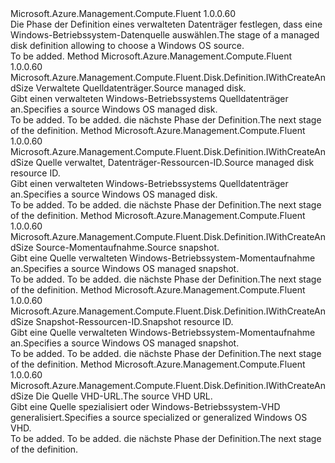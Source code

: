 <Type Name="IWithWindowsDiskSource" FullName="Microsoft.Azure.Management.Compute.Fluent.Disk.Definition.IWithWindowsDiskSource">
  <TypeSignature Language="C#" Value="public interface IWithWindowsDiskSource" />
  <TypeSignature Language="ILAsm" Value=".class public interface auto ansi abstract IWithWindowsDiskSource" />
  <TypeSignature Language="DocId" Value="T:Microsoft.Azure.Management.Compute.Fluent.Disk.Definition.IWithWindowsDiskSource" />
  <TypeSignature Language="VB.NET" Value="Public Interface IWithWindowsDiskSource" />
  <TypeSignature Language="F#" Value="type IWithWindowsDiskSource = interface" />
  <AssemblyInfo>
    <AssemblyName>Microsoft.Azure.Management.Compute.Fluent</AssemblyName>
    <AssemblyVersion>1.0.0.60</AssemblyVersion>
  </AssemblyInfo>
  <Interfaces />
  <Docs>
    <summary>
            <span data-ttu-id="495c6-101">Die Phase der Definition eines verwalteten Datenträger festlegen, dass eine Windows-Betriebssystem-Datenquelle auswählen.</span><span class="sxs-lookup"><span data-stu-id="495c6-101">The stage of a managed disk definition allowing to choose a Windows OS source.</span></span>
            </summary>
    <remarks>To be added.</remarks>
  </Docs>
  <Members>
    <Member MemberName="WithWindowsFromDisk">
      <MemberSignature Language="C#" Value="public Microsoft.Azure.Management.Compute.Fluent.Disk.Definition.IWithCreateAndSize WithWindowsFromDisk (Microsoft.Azure.Management.Compute.Fluent.IDisk sourceDisk);" />
      <MemberSignature Language="ILAsm" Value=".method public hidebysig newslot virtual instance class Microsoft.Azure.Management.Compute.Fluent.Disk.Definition.IWithCreateAndSize WithWindowsFromDisk(class Microsoft.Azure.Management.Compute.Fluent.IDisk sourceDisk) cil managed" />
      <MemberSignature Language="DocId" Value="M:Microsoft.Azure.Management.Compute.Fluent.Disk.Definition.IWithWindowsDiskSource.WithWindowsFromDisk(Microsoft.Azure.Management.Compute.Fluent.IDisk)" />
      <MemberSignature Language="VB.NET" Value="Public Function WithWindowsFromDisk (sourceDisk As IDisk) As IWithCreateAndSize" />
      <MemberSignature Language="F#" Value="abstract member WithWindowsFromDisk : Microsoft.Azure.Management.Compute.Fluent.IDisk -&gt; Microsoft.Azure.Management.Compute.Fluent.Disk.Definition.IWithCreateAndSize" Usage="iWithWindowsDiskSource.WithWindowsFromDisk sourceDisk" />
      <MemberType>Method</MemberType>
      <AssemblyInfo>
        <AssemblyName>Microsoft.Azure.Management.Compute.Fluent</AssemblyName>
        <AssemblyVersion>1.0.0.60</AssemblyVersion>
      </AssemblyInfo>
      <ReturnValue>
        <ReturnType>Microsoft.Azure.Management.Compute.Fluent.Disk.Definition.IWithCreateAndSize</ReturnType>
      </ReturnValue>
      <Parameters>
        <Parameter Name="sourceDisk" Type="Microsoft.Azure.Management.Compute.Fluent.IDisk" />
      </Parameters>
      <Docs>
        <param name="sourceDisk"><span data-ttu-id="495c6-102">Verwaltete Quelldatenträger.</span><span class="sxs-lookup"><span data-stu-id="495c6-102">Source managed disk.</span></span></param>
        <summary>
            <span data-ttu-id="495c6-103">Gibt einen verwalteten Windows-Betriebssystems Quelldatenträger an.</span><span class="sxs-lookup"><span data-stu-id="495c6-103">Specifies a source Windows OS managed disk.</span></span>
            </summary>
        <returns>To be added.</returns>
        <remarks>To be added.</remarks>
        <return><span data-ttu-id="495c6-104">die nächste Phase der Definition.</span><span class="sxs-lookup"><span data-stu-id="495c6-104">The next stage of the definition.</span></span></return>
      </Docs>
    </Member>
    <Member MemberName="WithWindowsFromDisk">
      <MemberSignature Language="C#" Value="public Microsoft.Azure.Management.Compute.Fluent.Disk.Definition.IWithCreateAndSize WithWindowsFromDisk (string sourceDiskId);" />
      <MemberSignature Language="ILAsm" Value=".method public hidebysig newslot virtual instance class Microsoft.Azure.Management.Compute.Fluent.Disk.Definition.IWithCreateAndSize WithWindowsFromDisk(string sourceDiskId) cil managed" />
      <MemberSignature Language="DocId" Value="M:Microsoft.Azure.Management.Compute.Fluent.Disk.Definition.IWithWindowsDiskSource.WithWindowsFromDisk(System.String)" />
      <MemberSignature Language="VB.NET" Value="Public Function WithWindowsFromDisk (sourceDiskId As String) As IWithCreateAndSize" />
      <MemberSignature Language="F#" Value="abstract member WithWindowsFromDisk : string -&gt; Microsoft.Azure.Management.Compute.Fluent.Disk.Definition.IWithCreateAndSize" Usage="iWithWindowsDiskSource.WithWindowsFromDisk sourceDiskId" />
      <MemberType>Method</MemberType>
      <AssemblyInfo>
        <AssemblyName>Microsoft.Azure.Management.Compute.Fluent</AssemblyName>
        <AssemblyVersion>1.0.0.60</AssemblyVersion>
      </AssemblyInfo>
      <ReturnValue>
        <ReturnType>Microsoft.Azure.Management.Compute.Fluent.Disk.Definition.IWithCreateAndSize</ReturnType>
      </ReturnValue>
      <Parameters>
        <Parameter Name="sourceDiskId" Type="System.String" />
      </Parameters>
      <Docs>
        <param name="sourceDiskId"><span data-ttu-id="495c6-105">Quelle verwaltet, Datenträger-Ressourcen-ID.</span><span class="sxs-lookup"><span data-stu-id="495c6-105">Source managed disk resource ID.</span></span></param>
        <summary>
            <span data-ttu-id="495c6-106">Gibt einen verwalteten Windows-Betriebssystems Quelldatenträger an.</span><span class="sxs-lookup"><span data-stu-id="495c6-106">Specifies a source Windows OS managed disk.</span></span>
            </summary>
        <returns>To be added.</returns>
        <remarks>To be added.</remarks>
        <return><span data-ttu-id="495c6-107">die nächste Phase der Definition.</span><span class="sxs-lookup"><span data-stu-id="495c6-107">The next stage of the definition.</span></span></return>
      </Docs>
    </Member>
    <Member MemberName="WithWindowsFromSnapshot">
      <MemberSignature Language="C#" Value="public Microsoft.Azure.Management.Compute.Fluent.Disk.Definition.IWithCreateAndSize WithWindowsFromSnapshot (Microsoft.Azure.Management.Compute.Fluent.ISnapshot sourceSnapshot);" />
      <MemberSignature Language="ILAsm" Value=".method public hidebysig newslot virtual instance class Microsoft.Azure.Management.Compute.Fluent.Disk.Definition.IWithCreateAndSize WithWindowsFromSnapshot(class Microsoft.Azure.Management.Compute.Fluent.ISnapshot sourceSnapshot) cil managed" />
      <MemberSignature Language="DocId" Value="M:Microsoft.Azure.Management.Compute.Fluent.Disk.Definition.IWithWindowsDiskSource.WithWindowsFromSnapshot(Microsoft.Azure.Management.Compute.Fluent.ISnapshot)" />
      <MemberSignature Language="VB.NET" Value="Public Function WithWindowsFromSnapshot (sourceSnapshot As ISnapshot) As IWithCreateAndSize" />
      <MemberSignature Language="F#" Value="abstract member WithWindowsFromSnapshot : Microsoft.Azure.Management.Compute.Fluent.ISnapshot -&gt; Microsoft.Azure.Management.Compute.Fluent.Disk.Definition.IWithCreateAndSize" Usage="iWithWindowsDiskSource.WithWindowsFromSnapshot sourceSnapshot" />
      <MemberType>Method</MemberType>
      <AssemblyInfo>
        <AssemblyName>Microsoft.Azure.Management.Compute.Fluent</AssemblyName>
        <AssemblyVersion>1.0.0.60</AssemblyVersion>
      </AssemblyInfo>
      <ReturnValue>
        <ReturnType>Microsoft.Azure.Management.Compute.Fluent.Disk.Definition.IWithCreateAndSize</ReturnType>
      </ReturnValue>
      <Parameters>
        <Parameter Name="sourceSnapshot" Type="Microsoft.Azure.Management.Compute.Fluent.ISnapshot" />
      </Parameters>
      <Docs>
        <param name="sourceSnapshot"><span data-ttu-id="495c6-108">Source-Momentaufnahme.</span><span class="sxs-lookup"><span data-stu-id="495c6-108">Source snapshot.</span></span></param>
        <summary>
            <span data-ttu-id="495c6-109">Gibt eine Quelle verwalteten Windows-Betriebssystem-Momentaufnahme an.</span><span class="sxs-lookup"><span data-stu-id="495c6-109">Specifies a source Windows OS managed snapshot.</span></span>
            </summary>
        <returns>To be added.</returns>
        <remarks>To be added.</remarks>
        <return><span data-ttu-id="495c6-110">die nächste Phase der Definition.</span><span class="sxs-lookup"><span data-stu-id="495c6-110">The next stage of the definition.</span></span></return>
      </Docs>
    </Member>
    <Member MemberName="WithWindowsFromSnapshot">
      <MemberSignature Language="C#" Value="public Microsoft.Azure.Management.Compute.Fluent.Disk.Definition.IWithCreateAndSize WithWindowsFromSnapshot (string sourceSnapshotId);" />
      <MemberSignature Language="ILAsm" Value=".method public hidebysig newslot virtual instance class Microsoft.Azure.Management.Compute.Fluent.Disk.Definition.IWithCreateAndSize WithWindowsFromSnapshot(string sourceSnapshotId) cil managed" />
      <MemberSignature Language="DocId" Value="M:Microsoft.Azure.Management.Compute.Fluent.Disk.Definition.IWithWindowsDiskSource.WithWindowsFromSnapshot(System.String)" />
      <MemberSignature Language="VB.NET" Value="Public Function WithWindowsFromSnapshot (sourceSnapshotId As String) As IWithCreateAndSize" />
      <MemberSignature Language="F#" Value="abstract member WithWindowsFromSnapshot : string -&gt; Microsoft.Azure.Management.Compute.Fluent.Disk.Definition.IWithCreateAndSize" Usage="iWithWindowsDiskSource.WithWindowsFromSnapshot sourceSnapshotId" />
      <MemberType>Method</MemberType>
      <AssemblyInfo>
        <AssemblyName>Microsoft.Azure.Management.Compute.Fluent</AssemblyName>
        <AssemblyVersion>1.0.0.60</AssemblyVersion>
      </AssemblyInfo>
      <ReturnValue>
        <ReturnType>Microsoft.Azure.Management.Compute.Fluent.Disk.Definition.IWithCreateAndSize</ReturnType>
      </ReturnValue>
      <Parameters>
        <Parameter Name="sourceSnapshotId" Type="System.String" />
      </Parameters>
      <Docs>
        <param name="sourceSnapshotId"><span data-ttu-id="495c6-111">Snapshot-Ressourcen-ID.</span><span class="sxs-lookup"><span data-stu-id="495c6-111">Snapshot resource ID.</span></span></param>
        <summary>
            <span data-ttu-id="495c6-112">Gibt eine Quelle verwalteten Windows-Betriebssystem-Momentaufnahme an.</span><span class="sxs-lookup"><span data-stu-id="495c6-112">Specifies a source Windows OS managed snapshot.</span></span>
            </summary>
        <returns>To be added.</returns>
        <remarks>To be added.</remarks>
        <return><span data-ttu-id="495c6-113">die nächste Phase der Definition.</span><span class="sxs-lookup"><span data-stu-id="495c6-113">The next stage of the definition.</span></span></return>
      </Docs>
    </Member>
    <Member MemberName="WithWindowsFromVhd">
      <MemberSignature Language="C#" Value="public Microsoft.Azure.Management.Compute.Fluent.Disk.Definition.IWithCreateAndSize WithWindowsFromVhd (string vhdUrl);" />
      <MemberSignature Language="ILAsm" Value=".method public hidebysig newslot virtual instance class Microsoft.Azure.Management.Compute.Fluent.Disk.Definition.IWithCreateAndSize WithWindowsFromVhd(string vhdUrl) cil managed" />
      <MemberSignature Language="DocId" Value="M:Microsoft.Azure.Management.Compute.Fluent.Disk.Definition.IWithWindowsDiskSource.WithWindowsFromVhd(System.String)" />
      <MemberSignature Language="VB.NET" Value="Public Function WithWindowsFromVhd (vhdUrl As String) As IWithCreateAndSize" />
      <MemberSignature Language="F#" Value="abstract member WithWindowsFromVhd : string -&gt; Microsoft.Azure.Management.Compute.Fluent.Disk.Definition.IWithCreateAndSize" Usage="iWithWindowsDiskSource.WithWindowsFromVhd vhdUrl" />
      <MemberType>Method</MemberType>
      <AssemblyInfo>
        <AssemblyName>Microsoft.Azure.Management.Compute.Fluent</AssemblyName>
        <AssemblyVersion>1.0.0.60</AssemblyVersion>
      </AssemblyInfo>
      <ReturnValue>
        <ReturnType>Microsoft.Azure.Management.Compute.Fluent.Disk.Definition.IWithCreateAndSize</ReturnType>
      </ReturnValue>
      <Parameters>
        <Parameter Name="vhdUrl" Type="System.String" />
      </Parameters>
      <Docs>
        <param name="vhdUrl"><span data-ttu-id="495c6-114">Die Quelle VHD-URL.</span><span class="sxs-lookup"><span data-stu-id="495c6-114">The source VHD URL.</span></span></param>
        <summary>
            <span data-ttu-id="495c6-115">Gibt eine Quelle spezialisiert oder Windows-Betriebssystem-VHD generalisiert.</span><span class="sxs-lookup"><span data-stu-id="495c6-115">Specifies a source specialized or generalized Windows OS VHD.</span></span>
            </summary>
        <returns>To be added.</returns>
        <remarks>To be added.</remarks>
        <return><span data-ttu-id="495c6-116">die nächste Phase der Definition.</span><span class="sxs-lookup"><span data-stu-id="495c6-116">The next stage of the definition.</span></span></return>
      </Docs>
    </Member>
  </Members>
</Type>